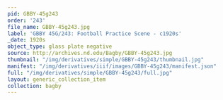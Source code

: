 ```yaml
---
pid: GBBY-45g243
order: '243'
file_name: GBBY-45g243.jpg
label: 'GBBY 45G/243: Football Practice Scene - c1920s'
_date: 1920s
object_type: glass plate negative
source: http://archives.nd.edu/Bagby/GBBY-45g243.jpg
thumbnail: "/img/derivatives/simple/GBBY-45g243/thumbnail.jpg"
manifest: "/img/derivatives/iiif/images/GBBY-45g243/manifest.json"
full: "/img/derivatives/simple/GBBY-45g243/full.jpg"
layout: generic_collection_item
collection: bagby
---
```

